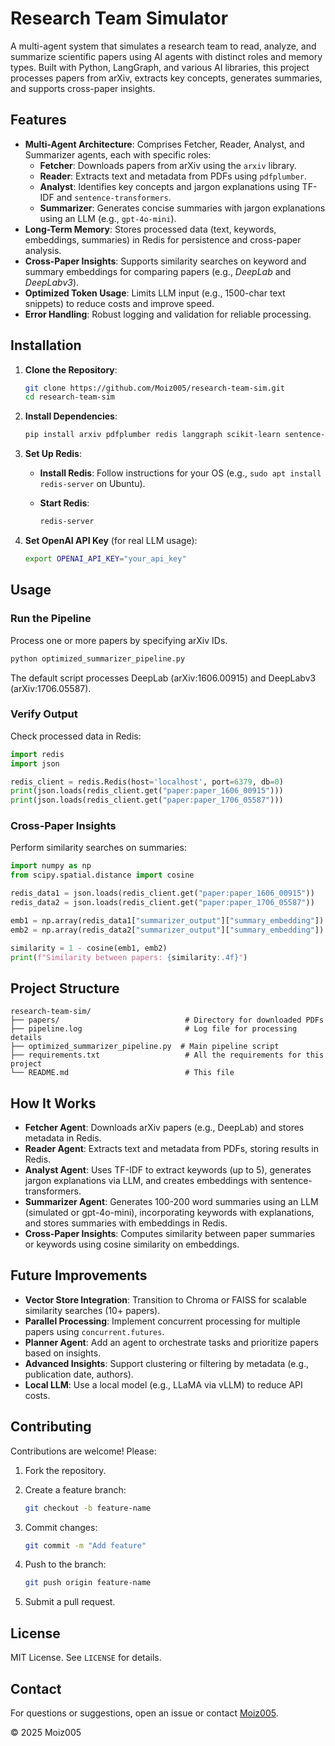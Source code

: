 # Research Team Simulator

A multi-agent system that simulates a research team to read, analyze, and summarize scientific papers using AI agents with distinct roles and memory types. Built with Python, LangGraph, and various AI libraries, this project processes papers from arXiv, extracts key concepts, generates summaries, and supports cross-paper insights.

## Features

- **Multi-Agent Architecture**: Comprises Fetcher, Reader, Analyst, and Summarizer agents, each with specific roles:
  - **Fetcher**: Downloads papers from arXiv using the `arxiv` library.
  - **Reader**: Extracts text and metadata from PDFs using `pdfplumber`.
  - **Analyst**: Identifies key concepts and jargon explanations using TF-IDF and `sentence-transformers`.
  - **Summarizer**: Generates concise summaries with jargon explanations using an LLM (e.g., `gpt-4o-mini`).
- **Long-Term Memory**: Stores processed data (text, keywords, embeddings, summaries) in Redis for persistence and cross-paper analysis.
- **Cross-Paper Insights**: Supports similarity searches on keyword and summary embeddings for comparing papers (e.g., *DeepLab* and *DeepLabv3*).
- **Optimized Token Usage**: Limits LLM input (e.g., 1500-char text snippets) to reduce costs and improve speed.
- **Error Handling**: Robust logging and validation for reliable processing.

## Installation

1. **Clone the Repository**:
   ```bash
   git clone https://github.com/Moiz005/research-team-sim.git
   cd research-team-sim

2. **Install Dependencies**:

   ```bash
   pip install arxiv pdfplumber redis langgraph scikit-learn sentence-transformers langchain-openai
   ```

3. **Set Up Redis**:

   * **Install Redis**: Follow instructions for your OS (e.g., `sudo apt install redis-server` on Ubuntu).
   * **Start Redis**:

     ```bash
     redis-server
     ```

4. **Set OpenAI API Key** (for real LLM usage):

   ```bash
   export OPENAI_API_KEY="your_api_key"
   ```

## Usage

### Run the Pipeline

Process one or more papers by specifying arXiv IDs.

```bash
python optimized_summarizer_pipeline.py
```

The default script processes DeepLab (arXiv:1606.00915) and DeepLabv3 (arXiv:1706.05587).

### Verify Output

Check processed data in Redis:

```python
import redis
import json

redis_client = redis.Redis(host='localhost', port=6379, db=0)
print(json.loads(redis_client.get("paper:paper_1606_00915")))
print(json.loads(redis_client.get("paper:paper_1706_05587")))
```

### Cross-Paper Insights

Perform similarity searches on summaries:

```python
import numpy as np
from scipy.spatial.distance import cosine

redis_data1 = json.loads(redis_client.get("paper:paper_1606_00915"))
redis_data2 = json.loads(redis_client.get("paper:paper_1706_05587"))

emb1 = np.array(redis_data1["summarizer_output"]["summary_embedding"])
emb2 = np.array(redis_data2["summarizer_output"]["summary_embedding"])

similarity = 1 - cosine(emb1, emb2)
print(f"Similarity between papers: {similarity:.4f}")
```

## Project Structure

```
research-team-sim/
├── papers/                            # Directory for downloaded PDFs
├── pipeline.log                       # Log file for processing details
├── optimized_summarizer_pipeline.py  # Main pipeline script
├── requirements.txt                   # All the requirements for this project
└── README.md                          # This file
```

## How It Works

* **Fetcher Agent**: Downloads arXiv papers (e.g., DeepLab) and stores metadata in Redis.
* **Reader Agent**: Extracts text and metadata from PDFs, storing results in Redis.
* **Analyst Agent**: Uses TF-IDF to extract keywords (up to 5), generates jargon explanations via LLM, and creates embeddings with sentence-transformers.
* **Summarizer Agent**: Generates 100-200 word summaries using an LLM (simulated or gpt-4o-mini), incorporating keywords with explanations, and stores summaries with embeddings in Redis.
* **Cross-Paper Insights**: Computes similarity between paper summaries or keywords using cosine similarity on embeddings.

## Future Improvements

* **Vector Store Integration**: Transition to Chroma or FAISS for scalable similarity searches (10+ papers).
* **Parallel Processing**: Implement concurrent processing for multiple papers using `concurrent.futures`.
* **Planner Agent**: Add an agent to orchestrate tasks and prioritize papers based on insights.
* **Advanced Insights**: Support clustering or filtering by metadata (e.g., publication date, authors).
* **Local LLM**: Use a local model (e.g., LLaMA via vLLM) to reduce API costs.

## Contributing

Contributions are welcome! Please:

1. Fork the repository.
2. Create a feature branch:

   ```bash
   git checkout -b feature-name
   ```
3. Commit changes:

   ```bash
   git commit -m "Add feature"
   ```
4. Push to the branch:

   ```bash
   git push origin feature-name
   ```
5. Submit a pull request.

## License

MIT License. See `LICENSE` for details.

## Contact

For questions or suggestions, open an issue or contact [Moiz005](https://github.com/Moiz005).

© 2025 Moiz005